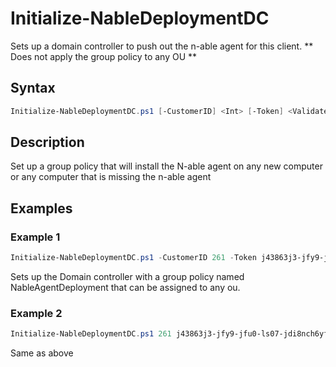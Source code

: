 # Initialize-NableDeploymentDC

  Sets up a domain controller to push out the n-able agent for this client.
  ** Does not apply the group policy to any OU **

## Syntax
```PowerShell
Initialize-NableDeploymentDC.ps1 [-CustomerID] <Int> [-Token] <ValidatePattern> [<CommonParameters>]
```
## Description

Set up a group policy that will install the N-able agent on any new computer or any computer that is missing the n-able agent

## Examples


###  Example 1 
```PowerShell
Initialize-NableDeploymentDC.ps1 -CustomerID 261 -Token j43863j3-jfy9-jfu0-ls07-jdi8nch6yfdjo
```

Sets up the Domain controller with a group policy named NableAgentDeployment that can be assigned to any ou.

###  Example 2 
```PowerShell
Initialize-NableDeploymentDC.ps1 261 j43863j3-jfy9-jfu0-ls07-jdi8nch6yfdjo
```

Same as above